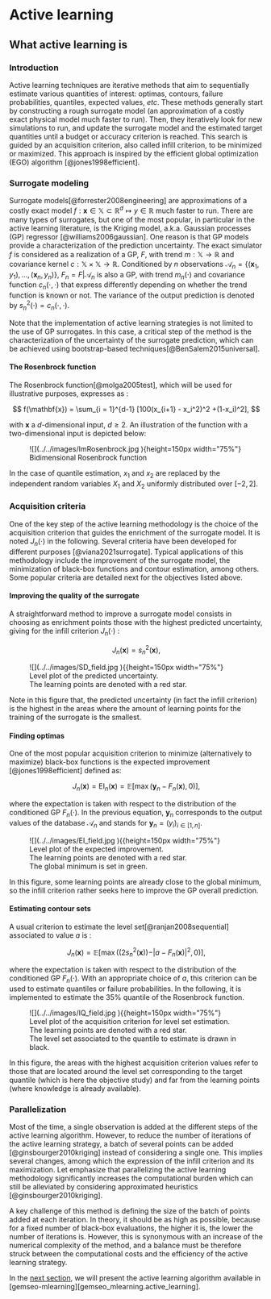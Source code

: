 <!--
Copyright 2021 IRT Saint Exupéry, https://www.irt-saintexupery.com

This work is licensed under the Creative Commons Attribution-ShareAlike 4.0
International License. To view a copy of this license, visit
http://creativecommons.org/licenses/by-sa/4.0/ or send a letter to Creative
Commons, PO Box 1866, Mountain View, CA 94042, USA.
-->
# Active learning

## What active learning is

### Introduction

Active learning techniques are iterative methods that aim to sequentially estimate various
quantities of interest:
optimas, contours, failure probabilities, quantiles, expected values, *etc*.
These methods generally start by constructing a rough surrogate model
(an approximation of a costly exact physical model much faster to run).
Then, they iteratively look for new simulations to run,
and update the surrogate model
and the estimated target quantities until a budget or accuracy criterion is reached.
This search is guided by an acquisition criterion,
also called infill criterion,
to be minimized or maximized.
This approach is inspired by
the efficient global optimization (EGO) algorithm [@jones1998efficient].

### Surrogate modeling

Surrogate models[@forrester2008engineering] are approximations of a costly exact model
$f:\mathbf{x} \in \mathbb{X}\subset\mathbb{R}^d\mapsto y \in \mathbb{R}$ much faster to run.
There are many types of surrogates,
but one of the most popular,
in particular in the active learning literature,
is the Kriging model, a.k.a. Gaussian processes (GP) regressor [@williams2006gaussian].
One reason is that GP models provide a characterization of the prediction uncertainty.
The exact simulator $f$ is considered as a realization of a GP, $F$,
with trend $m : \mathbb{X} \rightarrow \mathbb{R}$
and covariance kernel $c : \mathbb{X}\times \mathbb{X} \rightarrow \mathbb{R}$.
Conditioned by $n$ observations $\mathcal{A}_n = \{(\mathbf{x}_1,y_1),\dots,(\mathbf{x}_n,y_n)\}$,
$F_n  = F|\mathcal{A}_n$ is also a GP,
with trend $m_n(\cdot)$ and covariance function $c_n(\cdot,\cdot)$
that express differently depending on whether the trend function is known or not.
The variance of the output prediction is denoted by $s_n^2(\cdot) = c_n(\cdot,\cdot)$.

Note that the implementation of active learning strategies is not limited to the use of GP surrogates.
In this case,
a critical step of the method is the characterization
of the uncertainty of the surrogate prediction,
which can be achieved using bootstrap-based techniques[@BenSalem2015universal].

#### The Rosenbrock function

The Rosenbrock function[@molga2005test],
which will be used for illustrative purposes,
expresses as :

$$ f(\mathbf{x}) = \sum_{i = 1}^{d-1} [100(x_{i+1} - x_i^2)^2 +(1-x_i)^2], $$

with $\mathbf{x}$ a $d$-dimensional input, $d \geqslant 2$.
An illustration of the function
with a two-dimensional input is depicted below:

<figure markdown="span">
![](../../images/ImRosenbrock.jpg ){height=150px width="75%"}  <figcaption>
Bidimensional Rosenbrock function
</figcaption>
</figure>

In the case of quantile estimation,
$x_1$ and $x_2$ are replaced by
the independent random variables $X_1$ and $X_2$
uniformly distributed over $[-2,2]$.

### Acquisition criteria

One of the key step of the active learning methodology is the choice of the acquisition criterion
that guides the enrichment of the surrogate model.
It is noted $J_n(\cdot)$ in the following.
Several criteria have been developed for different purposes [@viana2021surrogate].
Typical applications of this methodology include the improvement of the surrogate model,
the minimization of black-box functions
and contour estimation, among others.
Some popular criteria are detailed next for the objectives listed above.

#### Improving the quality of the surrogate

A straightforward method to improve a surrogate model consists in choosing as enrichment points those
with the highest predicted uncertainty,
giving for the infill criterion $J_n(\cdot)$ :

$$ J_n(\mathbf{x}) = s_n^2(\mathbf{x}),$$

<figure markdown="span">
![](../../images/SD_field.jpg ){{height=150px width="75%"}
<figcaption>
Level plot of the predicted uncertainty.<br/>
The learning points are denoted with a red star.
</figcaption>
</figure>

Note in this figure that,
the predicted uncertainty (in fact the infill criterion) is the highest in the areas
where the amount of learning points for the training of the surrogate is the smallest.

#### Finding optimas

One of the most popular acquisition criterion to minimize (alternatively to maximize) black-box functions
is the expected improvement [@jones1998efficient] defined as:

$$ J_n(\mathbf{x}) =  \text{EI}_n(\mathbf{x})  = \mathbb{E}[\max(\mathbf{y}_n - F_n(\mathbf{x}),0)],$$

where the expectation is taken with respect to
the distribution of the conditioned GP $F_n(\cdot)$.
In the previous equation,
$\mathbf{y}_n$ corresponds to the output values of the database $\mathcal{A}_n$
and stands for $\mathbf{y}_n = (y_i)_{i \in [1, n]}$.

<figure markdown="span">
![](../../images/EI_field.jpg ){{height=150px width="75%"}
<figcaption>
Level plot of the expected improvement.<br/>
The learning points are denoted with a red star. <br/>
The global minimum is set in green.
</figcaption>
</figure>

In this figure,
some learning points are already close to the global minimum,
so the infill criterion rather seeks here to improve the GP overall prediction.

#### Estimating contour sets

A usual criterion to estimate the level set[@ranjan2008sequential] associated to value $a$ is :

$$ J_n(\mathbf{x}) =  \mathbb{E}[\max((2 s_n^2(\mathbf{x})) -\vert{a - F_n(\mathbf{x})}\vert^2,0)],$$

where the expectation is taken with respect to
the distribution of the conditioned GP $F_n(\cdot)$.
With an appropriate choice of $a$,
this criterion can be used to estimate quantiles
or failure probabilities.
In the following,
it is implemented to estimate the $35\%$ quantile of the Rosenbrock function.

<figure markdown="span">
![](../../images/IQ_field.jpg ){{height=150px width="75%"}
<figcaption>
Level plot of the acquisition criterion for level set estimation.<br/>
The learning points are denoted with a red star.<br/>
The level set associated to the quantile to estimate is drawn in black.
</figcaption>
</figure>

In this figure,
the areas with the highest acquisition criterion values refer to those
that are located around the level set corresponding to the target quantile
(which is here the objective study)
and far from the learning points
(where knowledge is already available).

### Parallelization

Most of the time,
a single observation is added at the different steps of the active learning algorithm.
However,
to reduce the number of iterations of the active learning strategy,
a batch of several points can be added [@ginsbourger2010kriging]
instead of considering a single one.
This implies several changes,
among which the expression of the infill criterion and its maximization.
Let emphasize that
parallelizing the active learning methodology significantly increases the computational burden
which can still be alleviated by considering approximated heuristics [@ginsbourger2010kriging].

A key challenge of this method is defining the size of the batch of points added at each iteration.
In theory,
it should be as high as possible,
because for a fixed number of black-box evaluations,
the higher it is,
the lower the number of iterations is.
However,
this is synonymous with an increase of the numerical complexity of the method,
and a balance must be therefore struck between the computational costs
and the efficiency of the active learning strategy.

In the [next section](active_learning_algo.md),
we will present the active learning algorithm available in [gemseo-mlearning][gemseo_mlearning.active_learning].
